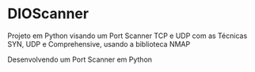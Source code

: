 # DIOScanner
Projeto em Python visando um Port Scanner TCP e UDP com as Técnicas SYN, UDP e Comprehensive, usando a biblioteca NMAP

Desenvolvendo um Port Scanner em Python
